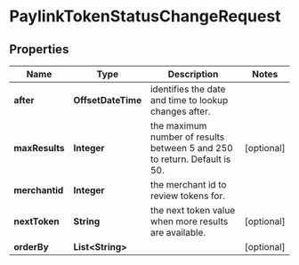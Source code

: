 

# PaylinkTokenStatusChangeRequest


## Properties

| Name | Type | Description | Notes |
|------------ | ------------- | ------------- | -------------|
|**after** | **OffsetDateTime** | identifies the date and time to lookup changes after. |  |
|**maxResults** | **Integer** | the maximum number of results between 5 and 250 to return. Default is 50. |  [optional] |
|**merchantid** | **Integer** | the merchant id to review tokens for. |  |
|**nextToken** | **String** | the next token value when more results are available. |  [optional] |
|**orderBy** | **List&lt;String&gt;** |  |  [optional] |



